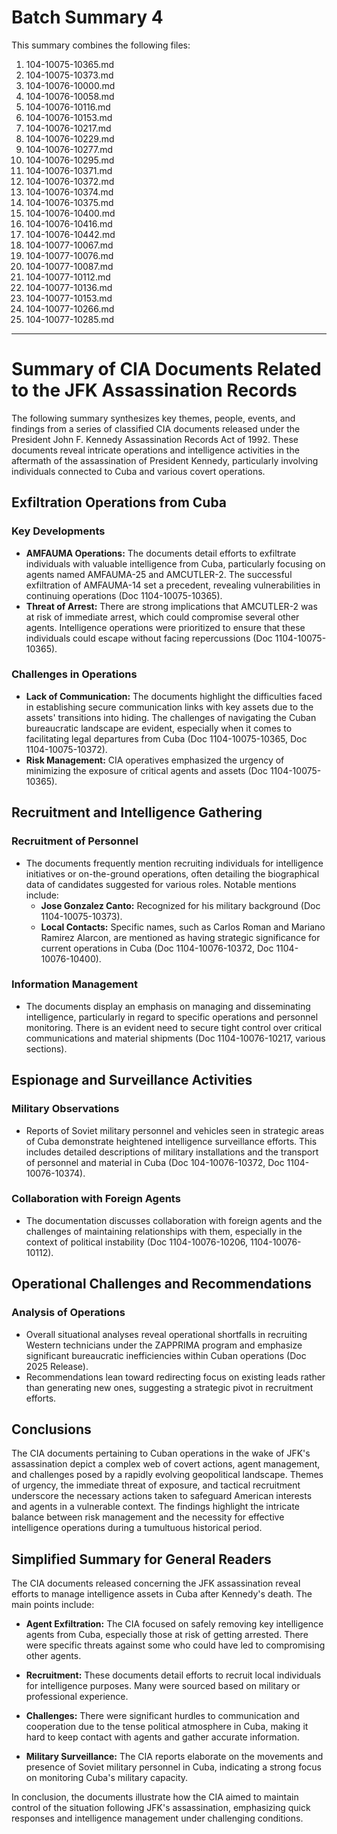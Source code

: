 # Batch Summary 4

This summary combines the following files:

1. 104-10075-10365.md
2. 104-10075-10373.md
3. 104-10076-10000.md
4. 104-10076-10058.md
5. 104-10076-10116.md
6. 104-10076-10153.md
7. 104-10076-10217.md
8. 104-10076-10229.md
9. 104-10076-10277.md
10. 104-10076-10295.md
11. 104-10076-10371.md
12. 104-10076-10372.md
13. 104-10076-10374.md
14. 104-10076-10375.md
15. 104-10076-10400.md
16. 104-10076-10416.md
17. 104-10076-10442.md
18. 104-10077-10067.md
19. 104-10077-10076.md
20. 104-10077-10087.md
21. 104-10077-10112.md
22. 104-10077-10136.md
23. 104-10077-10153.md
24. 104-10077-10266.md
25. 104-10077-10285.md

---

# Summary of CIA Documents Related to the JFK Assassination Records

The following summary synthesizes key themes, people, events, and findings from a series of classified CIA documents released under the President John F. Kennedy Assassination Records Act of 1992. These documents reveal intricate operations and intelligence activities in the aftermath of the assassination of President Kennedy, particularly involving individuals connected to Cuba and various covert operations.

## Exfiltration Operations from Cuba

### Key Developments
- **AMFAUMA Operations:** The documents detail efforts to exfiltrate individuals with valuable intelligence from Cuba, particularly focusing on agents named AMFAUMA-25 and AMCUTLER-2. The successful exfiltration of AMFAUMA-14 set a precedent, revealing vulnerabilities in continuing operations (Doc 1104-10075-10365).
- **Threat of Arrest:** There are strong implications that AMCUTLER-2 was at risk of immediate arrest, which could compromise several other agents. Intelligence operations were prioritized to ensure that these individuals could escape without facing repercussions (Doc 1104-10075-10365).
  
### Challenges in Operations
- **Lack of Communication:** The documents highlight the difficulties faced in establishing secure communication links with key assets due to the assets' transitions into hiding. The challenges of navigating the Cuban bureaucratic landscape are evident, especially when it comes to facilitating legal departures from Cuba (Doc 1104-10075-10365, Doc 1104-10075-10372).
- **Risk Management:** CIA operatives emphasized the urgency of minimizing the exposure of critical agents and assets (Doc 1104-10075-10365).

## Recruitment and Intelligence Gathering

### Recruitment of Personnel
- The documents frequently mention recruiting individuals for intelligence initiatives or on-the-ground operations, often detailing the biographical data of candidates suggested for various roles. Notable mentions include:
  - **Jose Gonzalez Canto:** Recognized for his military background (Doc 1104-10075-10373).
  - **Local Contacts:** Specific names, such as Carlos Roman and Mariano Ramirez Alarcon, are mentioned as having strategic significance for current operations in Cuba (Doc 1104-10076-10372, Doc 1104-10076-10400).

### Information Management
- The documents display an emphasis on managing and disseminating intelligence, particularly in regard to specific operations and personnel monitoring. There is an evident need to secure tight control over critical communications and material shipments (Doc 1104-10076-10217, various sections).

## Espionage and Surveillance Activities

### Military Observations
- Reports of Soviet military personnel and vehicles seen in strategic areas of Cuba demonstrate heightened intelligence surveillance efforts. This includes detailed descriptions of military installations and the transport of personnel and material in Cuba (Doc 104-10076-10372, Doc 1104-10076-10374).

### Collaboration with Foreign Agents
- The documentation discusses collaboration with foreign agents and the challenges of maintaining relationships with them, especially in the context of political instability (Doc 1104-10076-10206, 1104-10076-10112).

## Operational Challenges and Recommendations

### Analysis of Operations
- Overall situational analyses reveal operational shortfalls in recruiting Western technicians under the ZAPPRIMA program and emphasize significant bureaucratic inefficiencies within Cuban operations (Doc 2025 Release).
- Recommendations lean toward redirecting focus on existing leads rather than generating new ones, suggesting a strategic pivot in recruitment efforts.

## Conclusions
The CIA documents pertaining to Cuban operations in the wake of JFK's assassination depict a complex web of covert actions, agent management, and challenges posed by a rapidly evolving geopolitical landscape. Themes of urgency, the immediate threat of exposure, and tactical recruitment underscore the necessary actions taken to safeguard American interests and agents in a vulnerable context. The findings highlight the intricate balance between risk management and the necessity for effective intelligence operations during a tumultuous historical period.

## Simplified Summary for General Readers

The CIA documents released concerning the JFK assassination reveal efforts to manage intelligence assets in Cuba after Kennedy's death. The main points include:

- **Agent Exfiltration:** The CIA focused on safely removing key intelligence agents from Cuba, especially those at risk of getting arrested. There were specific threats against some who could have led to compromising other agents.

- **Recruitment:** These documents detail efforts to recruit local individuals for intelligence purposes. Many were sourced based on military or professional experience.

- **Challenges:** There were significant hurdles to communication and cooperation due to the tense political atmosphere in Cuba, making it hard to keep contact with agents and gather accurate information.

- **Military Surveillance:** The CIA reports elaborate on the movements and presence of Soviet military personnel in Cuba, indicating a strong focus on monitoring Cuba's military capacity.

In conclusion, the documents illustrate how the CIA aimed to maintain control of the situation following JFK's assassination, emphasizing quick responses and intelligence management under challenging conditions.